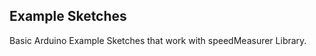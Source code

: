 Example Sketches
---------------------------


Basic Arduino Example Sketches that work with speedMeasurer Library.
